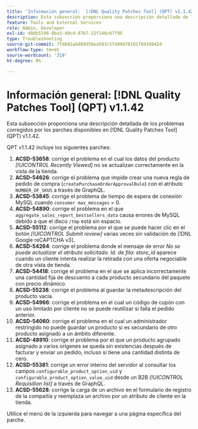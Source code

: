 ```yaml
---
title: 'Información general:  [!DNL Quality Patches Tool] (QPT) v1.1.42'
description: Esta subsección proporciona una descripción detallada de los problemas corregidos por los parches disponibles en  [!DNL Quality Patches Tool] (QPT) v1.1.42.
feature: Tools and External Services
role: Admin, Developer
exl-id: 40db5196-0ba3-49c4-97b7-32f146c67f95
type: Troubleshooting
source-git-commit: 7fdb02a6d89d50ea593c5fd99d78101f89198424
workflow-type: tm+mt
source-wordcount: '319'
ht-degree: 0%

---
```


# Información general: [!DNL Quality Patches Tool] (QPT) v1.1.42

Esta subsección proporciona una descripción detallada de los problemas corregidos por los parches disponibles en [!DNL Quality Patches Tool] (QPT) v1.1.42.

QPT v1.1.42 incluye los siguientes parches:

1. **ACSD-53658**: corrige el problema en el cual los datos del producto *[!UICONTROL Recently Viewed]* no se actualizan correctamente en la vista de la tienda.
1. **ACSD-54626**: corrige el problema que impide crear una nueva regla de pedido de compra (`createPurchaseOrderApprovalRule`) con el atributo `NUMBER_OF_SKUS` a través de GraphQL.
1. **ACSD-53845**: corrige el problema de tiempo de espera de conexión MySQL cuando `consumer max_messages` = 0.
1. **ACSD-54890**: corrige el problema en el que `aggregate_sales_report_bestsellers_data` causa errores de MySQL debido a que el disco `/tmp` está sin espacio.
1. **ACSD-55112**: corrige el problema por el que se puede hacer clic en el botón *[!UICONTROL Submit review]* varias veces sin validación de [!DNL Google reCAPTCHA v3].
1. **ACSD-54264**: corrige el problema donde el mensaje de error *No se puede actualizar el atributo solicitado. Id. de fila: store_id* aparece cuando un cliente intenta realizar la retirada con una oferta negociable de otra vista de tienda.
1. **ACSD-54418**: corrige el problema en el que se aplica incorrectamente una cantidad fija de descuento a cada producto secundario del paquete con precio dinámico.
1. **ACSD-55238**: corrige el problema al guardar la metadescripción del producto vacía.
1. **ACSD-54966**: corrige el problema en el cual un código de cupón con un uso limitado por cliente no se puede reutilizar si falla el pedido anterior.
1. **ACSD-54060**: corrige el problema en el cual un administrador restringido no puede guardar un producto si es secundario de otro producto asignado a un ámbito diferente.
1. **ACSD-48910**: corrige el problema por el que un producto agrupado asignado a varios orígenes se queda sin existencias después de facturar y enviar un pedido, incluso si tiene una cantidad distinta de cero.
1. **ACSD-55381**: corrige un error interno del servidor al consultar los campos `configurable_product_option_uid` y `configurable_product_option_value_uid` desde un B2B *[!UICONTROL Requisition list]* a través de GraphQL.
1. **ACSD-55628**: corrige la carga de un archivo en el formulario de registro de la compañía y reemplaza un archivo por un atributo de cliente en la tienda.

Utilice el menú de la izquierda para navegar a una página específica del parche.
